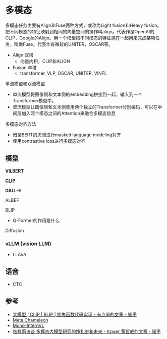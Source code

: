 # 多模态

多模态任务主要有Align和Fuse两种方式，或称为Light fusion和Heavy fusion。把不同模态的特征映射到相同的向量空间的操作叫align。代表作是OpenAI的CLIP，Google的Align。用一个模型把不同模态的特征混在一起用来完成某项任务，叫做Fuse。代表作有微软的UNITER，OSCAR等。

- Align 双塔
  - 向量内积，CLIP和ALIGN
- Fusion 单塔
  - transformer, VLP, OSCAR, UNITER, VINFL

单流模型和双流模型

- 单流模型将图像侧和文本侧的embedding拼接到一起，输入到一个Transformer模型中。
- 双流模型让图像侧和文本侧使用两个独立的Transformer分别编码，可以在中间层加入两个模态之间的Attention来融合多模态信息

多模态对齐方法

- 借鉴BERT的思想进行masked language modeling对齐
- 使用contrastive loss进行多模态对齐

## 模型

**VILBERT**

**[CLIP](https://github.com/openai/CLIP)**

**DALL-E**

ALBEF

BLIP

- Q-Former的作用是什么

Diffusion

### vLLM (vision LLM)

- LLAVA

## 语音

- CTC

## 参考

- [大模型 | CLIP | BLIP | 损失函数代码实现 - 有点晕的文章 - 知乎](https://zhuanlan.zhihu.com/p/699507603)
- [Meta Chameleon](https://github.com/facebookresearch/chameleon)
- [Mono-InternVL](https://arxiv.org/abs/2410.08202)
- [张祥雨访谈 多模态大模型研究的挣扎史和未来 - hzwer 黄哲威的文章 - 知乎](https://zhuanlan.zhihu.com/p/1913614732318995171)
